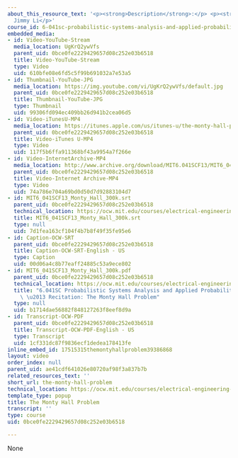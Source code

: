 ```yaml
---
about_this_resource_text: '<p><strong>Description</strong>:</p> <p><strong>Instructor</strong>:
  Jimmy Li</p>'
course_id: 6-041sc-probabilistic-systems-analysis-and-applied-probability-fall-2013
embedded_media:
- id: Video-YouTube-Stream
  media_location: UgKrQ2ywVfs
  parent_uid: 0bce0fe2229429657d08c252e03b6518
  title: Video-YouTube-Stream
  type: Video
  uid: 610bfe08e6fd5c5f99b691032a7e53a5
- id: Thumbnail-YouTube-JPG
  media_location: https://img.youtube.com/vi/UgKrQ2ywVfs/default.jpg
  parent_uid: 0bce0fe2229429657d08c252e03b6518
  title: Thumbnail-YouTube-JPG
  type: Thumbnail
  uid: 99306fd094ec409bb26d941b2cea06d5
- id: Video-iTunesU-MP4
  media_location: https://itunes.apple.com/us/itunes-u/the-monty-hall-problem/id814580809?i=249378258
  parent_uid: 0bce0fe2229429657d08c252e03b6518
  title: Video-iTunes U-MP4
  type: Video
  uid: 117f5b6ffa911368bf43a9954a7f266e
- id: Video-InternetArchive-MP4
  media_location: http://www.archive.org/download/MIT6.041SCF13/MIT6_041SCF13_Monty_Hall_300k.mp4
  parent_uid: 0bce0fe2229429657d08c252e03b6518
  title: Video-Internet Archive-MP4
  type: Video
  uid: 74a786e704a69bd0d50d7d92883104d7
- id: MIT6_041SCF13_Monty_Hall_300k.srt
  parent_uid: 0bce0fe2229429657d08c252e03b6518
  technical_location: https://ocw.mit.edu/courses/electrical-engineering-and-computer-science/6-041sc-probabilistic-systems-analysis-and-applied-probability-fall-2013/resource-index/the-monty-hall-problem/MIT6_041SCF13_Monty_Hall_300k.srt
  title: MIT6_041SCF13_Monty_Hall_300k.srt
  type: null
  uid: 7d1fea163cf104f4b7b8f49f35fe95e6
- id: Caption-OCW-SRT
  parent_uid: 0bce0fe2229429657d08c252e03b6518
  title: Caption-OCW-SRT-English - US
  type: Caption
  uid: 00d06a4c8b77eaff24885c53a9ece802
- id: MIT6_041SCF13_Monty_Hall_300k.pdf
  parent_uid: 0bce0fe2229429657d08c252e03b6518
  technical_location: https://ocw.mit.edu/courses/electrical-engineering-and-computer-science/6-041sc-probabilistic-systems-analysis-and-applied-probability-fall-2013/resource-index/the-monty-hall-problem/MIT6_041SCF13_Monty_Hall_300k.pdf
  title: "6.041SC Probabilistic Systems Analysis and Applied Probability, Fall 2013Transcript\
    \ \u2013 Recitation: The Monty Hall Problem"
  type: null
  uid: b1714dae56882f848127263f8eef8d9a
- id: Transcript-OCW-PDF
  parent_uid: 0bce0fe2229429657d08c252e03b6518
  title: Transcript-OCW-PDF-English - US
  type: Transcript
  uid: 1cf331dc87f9836ecf1dedea178413fe
inline_embed_id: 17515315themontyhallproblem39386868
layout: video
order_index: null
parent_uid: ae41cdf641026e80720af98f3a837b7b
related_resources_text: ''
short_url: the-monty-hall-problem
technical_location: https://ocw.mit.edu/courses/electrical-engineering-and-computer-science/6-041sc-probabilistic-systems-analysis-and-applied-probability-fall-2013/resource-index/the-monty-hall-problem
template_type: popup
title: The Monty Hall Problem
transcript: ''
type: course
uid: 0bce0fe2229429657d08c252e03b6518

---
```

None